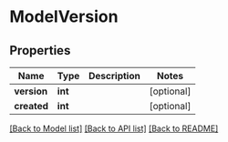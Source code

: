 # ModelVersion

## Properties
Name | Type | Description | Notes
------------ | ------------- | ------------- | -------------
**version** | **int** |  | [optional] 
**created** | **int** |  | [optional] 

[[Back to Model list]](../README.md#documentation-for-models) [[Back to API list]](../README.md#documentation-for-api-endpoints) [[Back to README]](../README.md)


